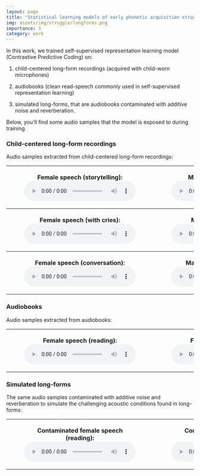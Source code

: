 ```yaml
---
layout: page
title: "Statistical learning models of early phonetic acquisition struggle with child-centered audio data (2022)"
img: assets/img/struggle/longforms.png
importance: 3
category: work
---
```


In this work, we trained self-supervised representation learning model (Contrastive Predictive Coding) on:

1. child-centered long-form recordings (acquired with child-worn microphones)
  
2. audiobooks (clean read-speech commonly used in self-supervised representation learning)
   
3. simulated long-forms, that are audiobooks contaminated with additive noise and reverberation.

Below, you'll find some audio samples that the model is exposed to during training.

### Child-centered long-form recordings

Audio samples extracted from child-centered long-form recordings:

<table>
    <tr>    
        <th>
            <figure>
                <figcaption>Female speech (storytelling):</figcaption>
                <audio
                    controls
                    src="/assets/audio/struggle/daylong_fem_story.wav">
                </audio>
            </figure>
        </th>
        <th>
            <figure>
                <figcaption>Male speech (storytelling):</figcaption>
                <audio
                    controls
                    src="/assets/audio/struggle/daylong_mal_story.wav">
                </audio>
            </figure>
        </th>
    </tr>
    <tr>    
        <th>
            <figure>
                <figcaption>Female speech (with cries):</figcaption>
                <audio
                    controls
                    src="/assets/audio/struggle/daylong_fem_cries.wav">
                </audio>
            </figure>
        </th>
        <th>
            <figure>
                <figcaption>Male speech (in the car):</figcaption>
                <audio
                    controls
                    src="/assets/audio/struggle/daylong_mal_car.wav">
                </audio>
            </figure>
        </th>
    </tr>
    <tr>    
        <th>
            <figure>
                <figcaption>Female speech (conversation):</figcaption>
                <audio
                    controls
                    src="/assets/audio/struggle/daylong_fem_farfield.wav">
                </audio>
            </figure>
        </th>
        <th>
            <figure>
                <figcaption>Male speech (conversation):</figcaption>
                <audio
                    controls
                    src="/assets/audio/struggle/daylong_very_farfield.wav">
                </audio>
            </figure>
        </th>
    </tr>
</table>

### Audiobooks

Audio samples extracted from audiobooks:

<table>
    <th>
        <figure>
            <figcaption>Female speech (reading):</figcaption>
            <audio
                controls
                src="/assets/audio/struggle/audiobooks1.wav">
            </audio>
        </figure>
    </th>
    <th>
        <figure>
            <figcaption>Female speech (reading):</figcaption>
            <audio
                controls
                src="/assets/audio/struggle/audiobooks2.wav">
            </audio>
        </figure>
    </th>
</table>

### Simulated long-forms

The same audio samples contaminated with additive noise and reverberation to simulate the challenging acoustic conditions found in long-forms:

<table>
    <th>
        <figure>
            <figcaption>Contaminated female speech (reading):</figcaption>
            <audio
                controls
                src="/assets/audio/struggle/simulated_longforms1.wav">
            </audio>
        </figure>
    </th>
    <th>
        <figure>
            <figcaption>Contaminated female speech (reading):</figcaption>
            <audio
                controls
                src="/assets/audio/struggle/simulated_longforms2.wav">
            </audio>
        </figure>
    </th>
</table>

